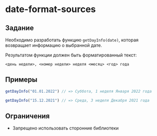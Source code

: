 # date-format-sources

## Задание

Необходимо разработать функцию `getDayInfo(date)`, которая возвращает информацию о выбранной дате. 

Результатом функции должен быть форматированный текст: 

`<день недели>, <номер недели> неделя <месяц> <год> года`

## Примеры
```JavaScript
getDayInfo("01.01.2022") // => Суббота, 1 неделя Января 2022 года 

getDayInfo("15.12.2021") // => Среда, 3 неделя Декабря 2021 года 
```

## Ограничения
* Запрещено использовать сторонние библиотеки 
